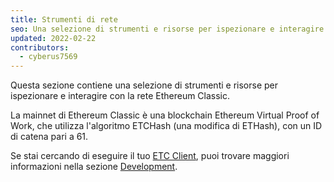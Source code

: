 ```yaml
---
title: Strumenti di rete
seo: Una selezione di strumenti e risorse per ispezionare e interagire con la rete Ethereum Classic. Endpoint RPC, esploratori di blockchain e monitor di rete.
updated: 2022-02-22
contributors:
  - cyberus7569
---
```


Questa sezione contiene una selezione di strumenti e risorse per ispezionare e interagire con la rete Ethereum Classic.

La mainnet di Ethereum Classic è una blockchain Ethereum Virtual Proof of Work, che utilizza l'algoritmo ETCHash (una modifica di ETHash), con un ID di catena pari a 61.

Se stai cercando di eseguire il tuo [ETC Client](/development/clients), puoi trovare maggiori informazioni nella sezione [Development](/development).
